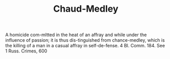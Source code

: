 ---
title: Chaud-Medley
letter: C
permalink: "/definitions/bld-chaud-medley.html"
body: A homicide com-mltted in the heat of an affray and while under the influence
  of passion; it is thus dis-tinguished from chance-medley, which is the killing of
  a man in a casual affray in self-de-fense. 4 Bl. Comm. 184. See 1 Russ. Crimes,
  600
published_at: '2018-07-07'
source: Black's Law Dictionary 2nd Ed (1910)
layout: post
---